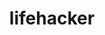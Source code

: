 ---
facebook: https://facebook.com/lifehacker
instagram: https://instagram.com/lifehackerdotcom
logohandle: lifehacker
sort: lifehacker
title: lifehacker
twitter: https://x.com/lifehacker
website: https://lifehacker.com/
wikipedia: https://en.wikipedia.org/wiki/Lifehacker
youtube: https://youtube.com/howtoadhd
---